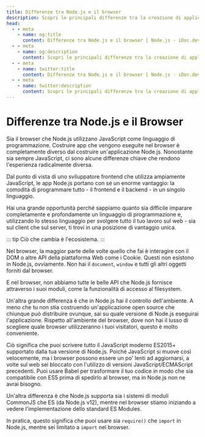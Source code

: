 ```yaml
---
title: Differenze tra Node.js e il browser
description: Scopri le principali differenze tra la creazione di applicazioni con Node.js e il browser, tra cui l'ecosistema, il controllo dell'ambiente e i sistemi di moduli.
head:
  - - meta
    - name: og:title
      content: Differenze tra Node.js e il browser | Node.js - iDoc.dev
  - - meta
    - name: og:description
      content: Scopri le principali differenze tra la creazione di applicazioni con Node.js e il browser, tra cui l'ecosistema, il controllo dell'ambiente e i sistemi di moduli.
  - - meta
    - name: twitter:title
      content: Differenze tra Node.js e il browser | Node.js - iDoc.dev
  - - meta
    - name: twitter:description
      content: Scopri le principali differenze tra la creazione di applicazioni con Node.js e il browser, tra cui l'ecosistema, il controllo dell'ambiente e i sistemi di moduli.
---
```



# Differenze tra Node.js e il Browser

Sia il browser che Node.js utilizzano JavaScript come linguaggio di programmazione. Costruire app che vengono eseguite nel browser è completamente diverso dal costruire un'applicazione Node.js. Nonostante sia sempre JavaScript, ci sono alcune differenze chiave che rendono l'esperienza radicalmente diversa.

Dal punto di vista di uno sviluppatore frontend che utilizza ampiamente JavaScript, le app Node.js portano con sé un enorme vantaggio: la comodità di programmare tutto - il frontend e il backend - in un singolo linguaggio.

Hai una grande opportunità perché sappiamo quanto sia difficile imparare completamente e profondamente un linguaggio di programmazione e, utilizzando lo stesso linguaggio per svolgere tutto il tuo lavoro sul web - sia sul client che sul server, ti trovi in una posizione di vantaggio unica.

::: tip
Ciò che cambia è l'ecosistema.
:::

Nel browser, la maggior parte delle volte quello che fai è interagire con il DOM o altre API della piattaforma Web come i Cookie. Questi non esistono in Node.js, ovviamente. Non hai il `document`, `window` e tutti gli altri oggetti forniti dal browser.

E nel browser, non abbiamo tutte le belle API che Node.js fornisce attraverso i suoi moduli, come la funzionalità di accesso al filesystem.

Un'altra grande differenza è che in Node.js hai il controllo dell'ambiente. A meno che tu non stia costruendo un'applicazione open source che chiunque può distribuire ovunque, sai su quale versione di Node.js eseguirai l'applicazione. Rispetto all'ambiente del browser, dove non hai il lusso di scegliere quale browser utilizzeranno i tuoi visitatori, questo è molto conveniente.

Ciò significa che puoi scrivere tutto il JavaScript moderno ES2015+ supportato dalla tua versione di Node.js. Poiché JavaScript si muove così velocemente, ma i browser possono essere un po' lenti ad aggiornarsi, a volte sul web sei bloccato con l'utilizzo di versioni JavaScript/ECMAScript precedenti. Puoi usare Babel per trasformare il tuo codice in modo che sia compatibile con ES5 prima di spedirlo al browser, ma in Node.js non ne avrai bisogno.

Un'altra differenza è che Node.js supporta sia i sistemi di moduli CommonJS che ES (da Node.js v12), mentre nel browser stiamo iniziando a vedere l'implementazione dello standard ES Modules.

In pratica, questo significa che puoi usare sia `require()` che `import` in Node.js, mentre sei limitato a `import` nel browser.

